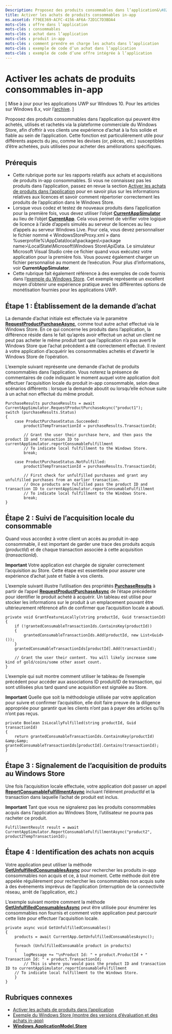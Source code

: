 ```yaml
---
Description: Proposez des produits consommables dans l’application&\#8212; qui peuvent être achetés, utilisés et rachetés&\#8212;via la plateforme commerciale du Windows Store, afin d’offrir à vos clients une expérience d’achat à la fois solide et fiable au sein de l’application.
title: Activer les achats de produits consommables in-app
ms.assetid: F79EE369-ACFC-4156-AF6A-72D1C7D3BDA4
mots-clés : offre dans l’application
mots-clés : consommables
mots-clés : achat dans l’application
mots-clés : produit in-app
mots-clés : comment prendre en charge les achats dans l’application
mots-clés : exemple de code d’un achat dans l’application
mots-clés : exemple de code d’une offre intégrée à l’application
---
```


# Activer les achats de produits consommables in-app


\[ Mise à jour pour les applications UWP sur Windows 10. Pour les articles sur Windows 8.x, voir l’[archive](http://go.microsoft.com/fwlink/p/?linkid=619132). \]

Proposez des produits consommables dans l’application qui peuvent être achetés, utilisés et rachetés via la plateforme commerciale du Windows Store, afin d’offrir à vos clients une expérience d’achat à la fois solide et fiable au sein de l’application. Cette fonction est particulièrement utile pour différents aspects du jeu, comme les devises (or, pièces, etc.) susceptibles d’être achetées, puis utilisées pour acheter des améliorations spécifiques.

## Prérequis

-   Cette rubrique porte sur les rapports relatifs aux achats et acquisitions de produits in-app consommables. Si vous ne connaissez pas les produits dans l’application, passez en revue la section [Activer les achats de produits dans l’application](enable-in-app-product-purchases.md) pour en savoir plus sur les informations relatives aux licences et savoir comment répertorier correctement les produits de l’application dans le Windows Store.
-   Lorsque vous codez et testez de nouveaux produits dans l’application pour la première fois, vous devez utiliser l’objet [**CurrentAppSimulator**](https://msdn.microsoft.com/library/windows/apps/hh779766) au lieu de l’objet [**CurrentApp**](https://msdn.microsoft.com/library/windows/apps/hh779765). Cela vous permet de vérifier votre logique de licence à l’aide d’appels simulés au serveur de licences au lieu d’appels au serveur Windows Live. Pour cela, vous devez personnaliser le fichier nommé « WindowsStoreProxy.xml » dans %userprofile%\\AppData\\local\\packages\\&lt;package name&gt;\\LocalState\\Microsoft\\Windows Store\\ApiData. Le simulateur Microsoft Visual Studio crée ce fichier quand vous exécutez votre application pour la première fois. Vous pouvez également charger un fichier personnalisé au moment de l’exécution. Pour plus d’informations, voir **CurrentAppSimulator**.
-   Cette rubrique fait également référence à des exemples de code fournis dans l’[exemple du Windows Store](http://go.microsoft.com/fwlink/p/?LinkID=627610). Cet exemple représente un excellent moyen d’obtenir une expérience pratique avec les différentes options de monétisation fournies pour les applications UWP.

## Étape 1 : Établissement de la demande d’achat

La demande d’achat initiale est effectuée via le paramètre [**RequestProductPurchaseAsync**](https://msdn.microsoft.com/library/windows/apps/dn263381), comme tout autre achat effectué via le Windows Store. En ce qui concerne les produits dans l’application, la différence réside dans le fait qu’après avoir effectué un achat un client ne peut pas acheter le même produit tant que l’application n’a pas averti le Windows Store que l’achat précédent a été correctement effectué. Il revient à votre application d’acquérir les consommables achetés et d’avertir le Windows Store de l’opération.

L’exemple suivant représente une demande d’achat de produits consommables dans l’application. Vous noterez la présence de commentaires de code indiquant le moment auquel votre application doit effectuer l’acquisition locale du produit in-app consommable, selon deux scénarios différents : lorsque la demande aboutit ou lorsqu’elle échoue suite à un achat non effectué du même produit.

```CSharp
PurchaseResults purchaseResults = await CurrentAppSimulator.RequestProductPurchaseAsync("product1");
switch (purchaseResults.Status)
{
    case ProductPurchaseStatus.Succeeded:
        product1TempTransactionId = purchaseResults.TransactionId;

        // Grant the user their purchase here, and then pass the product ID and transaction ID to currentAppSimulator.reportConsumableFulfillment
        // To indicate local fulfillment to the Windows Store.
        break;

    case ProductPurchaseStatus.NotFulfilled:
        product1TempTransactionId = purchaseResults.TransactionId;

        // First check for unfulfilled purchases and grant any unfulfilled purchases from an earlier transaction.
        // Once products are fulfilled pass the product ID and transaction ID to currentAppSimulator.reportConsumableFulfillment
        // To indicate local fulfillment to the Windows Store.
        break;
}
```

## Étape 2 : Suivi de l’acquisition locale du consommable

Quand vous accordez à votre client un accès au produit in-app consommable, il est important de garder une trace des produits acquis (*productId*) et de chaque transaction associée à cette acquisition (*transactionId*).

**Important** Votre application est chargée de signaler correctement l’acquisition au Store. Cette étape est essentielle pour assurer une expérience d’achat juste et fiable à vos clients.

L’exemple suivant illustre l’utilisation des propriétés [**PurchaseResults**](https://msdn.microsoft.com/library/windows/apps/dn263392) à partir de l’appel [**RequestProductPurchaseAsync**](https://msdn.microsoft.com/library/windows/apps/dn263381) de l’étape précédente pour identifier le produit acheté à acquérir. Un tableau est utilisé pour stocker les informations sur le produit à un emplacement pouvant être ultérieurement référencé afin de confirmer que l’acquisition locale a abouti.

```CSharp
private void GrantFeatureLocally(string productId, Guid transactionId)
{
    if (!grantedConsumableTransactionIds.ContainsKey(productId))
    {
        grantedConsumableTransactionIds.Add(productId, new List<Guid>());
    }
    grantedConsumableTransactionIds[productId].Add(transactionId);

    // Grant the user their content. You will likely increase some kind of gold/coins/some other asset count.
}
```

L’exemple qui suit montre comment utiliser le tableau de l’exemple précédent pour accéder aux associations ID produit/ID de transaction, qui sont utilisées plus tard quand une acquisition est signalée au Store.

**Important** Quelle que soit la méthodologie utilisée par votre application pour suivre et confirmer l’acquisition, elle doit faire preuve de la diligence appropriée pour garantir que les clients n’ont pas à payer des articles qu’ils n’ont pas reçus.

```CSharp
private Boolean IsLocallyFulfilled(string productId, Guid transactionId)
{
    return grantedConsumableTransactionIds.ContainsKey(productId) &amp;&amp; grantedConsumableTransactionIds[productId].Contains(transactionId);
}
```

## Étape 3 : Signalement de l’acquisition de produits au Windows Store

Une fois l’acquisition locale effectuée, votre application doit passer un appel [**ReportConsumableFulfillmentAsync**](https://msdn.microsoft.com/library/windows/apps/dn263380) incluant l’élément *productId* et la transaction dans laquelle l’achat de produit est inclus.

**Important** Tant que vous ne signalerez pas les produits consommables acquis dans l’application au Windows Store, l’utilisateur ne pourra pas racheter ce produit.

```CSharp
FulfillmentResult result = await CurrentAppSimulator.ReportConsumableFulfillmentAsync("product2", product2TempTransactionId);
```

## Étape 4 : Identification des achats non acquis

Votre application peut utiliser la méthode [**GetUnfulfilledConsumablesAsync**](https://msdn.microsoft.com/library/windows/apps/dn263379) pour rechercher les produits in-app consommables non acquis et ce, à tout moment. Cette méthode doit être appelée régulièrement pour rechercher les consommables non acquis suite à des événements imprévus de l’application (interruption de la connectivité réseau, arrêt de l’application, etc.)

L’exemple suivant montre comment la méthode [**GetUnfulfilledConsumablesAsync**](https://msdn.microsoft.com/library/windows/apps/dn263379) peut être utilisée pour énumérer les consommables non fournis et comment votre application peut parcourir cette liste pour effectuer l’acquisition locale.

```CSharp
private async void GetUnfulfilledConsumables()
{
    products = await CurrentApp.GetUnfulfilledConsumablesAsync();

    foreach (UnfulfilledConsumable product in products)
    {
        logMessage += "\nProduct Id: " + product.ProductId + " Transaction Id: " + product.TransactionId;
        // This is where you would pass the product ID and transaction ID to currentAppSimulator.reportConsumableFulfillment
    // To indicate local fulfillment to the Windows Store.
    }
}
```

## Rubriques connexes

* [Activer les achats de produits dans l’application](enable-in-app-product-purchases.md)
* [Exemple du Windows Store (montre des versions d’évaluation et des achats in-app)](http://go.microsoft.com/fwlink/p/?LinkID=627610)
* [**Windows.ApplicationModel.Store**](https://msdn.microsoft.com/library/windows/apps/br225197)
 

 




<!--HONumber=Mar16_HO1-->
